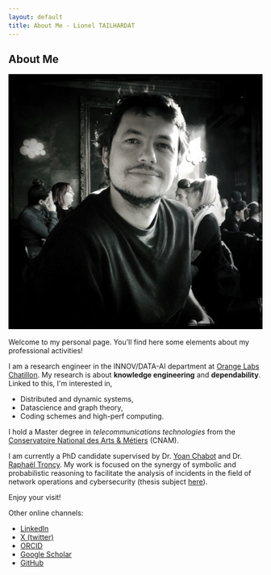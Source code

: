```yaml
---
layout: default
title: About Me - Lionel TAILHARDAT
---
```


## About Me

<img class="profile-picture" src="me.jpg">

Welcome to my personal page.
You'll find here some elements about my professional activities!

I am a research engineer in the INNOV/DATA-AI department at [Orange Labs Chatillon](https://hellofuture.orange.com/fr/).
My research is about **knowledge engineering** and **dependability**.
Linked to this, I'm interested in,

* Distributed and dynamic systems,
* Datascience and graph theory,
* Coding schemes and high-perf computing.

I hold a Master degree in *telecommunications technologies* from the [Conservatoire National des Arts & Métiers](http://www.cnam.fr/) (CNAM).

I am currently a PhD candidate supervised by Dr. [Yoan Chabot](https://yoanchabot.github.io/) and Dr. [Raphaël Troncy](https://www.eurecom.fr/~troncy/).
My work is focused on the synergy of symbolic and probabilistic reasoning to facilitate the analysis of incidents in the field of network operations and cybersecurity (thesis subject [here](https://myedb.edite-de-paris.fr/PRD_View/8053/)).

Enjoy your visit!

Other online channels:

* [LinkedIn](https://www.linkedin.com/in/lionel-tailhardat-566510120/)
* [X (twitter)](https://twitter.com/TailhardatL)
* [ORCID](https://orcid.org/0000-0001-5887-899X)
* [Google Scholar](https://scholar.google.com/citations?user=L3-8tGYAAAAJ)
* [GitHub](https://github.com/GenEars)
